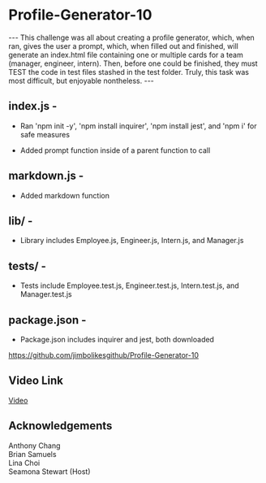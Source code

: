 # Profile-Generator-10

--- This challenge was all about creating a profile generator, which, when ran, gives
the user a prompt, which, when filled out and finished, will generate an index.html file
containing one or multiple cards for a team (manager, engineer, intern). Then, before one 
could be finished, they must TEST the code in test files stashed in the test folder. Truly, 
this task was most difficult, but enjoyable nontheless. ---

index.js - 
----------
* Ran 'npm init -y', 'npm install inquirer', 'npm install jest', and 'npm i' for safe measures

* Added prompt function inside of a parent function to call 

markdown.js -
----------
* Added markdown function

lib/ - 
---------
* Library includes Employee.js, Engineer.js, Intern.js, and Manager.js
 
tests/ - 
---------
* Tests include Employee.test.js, Engineer.test.js, Intern.test.js, and Manager.test.js

package.json - 
----------
* Package.json includes inquirer and jest, both downloaded

https://github.com/jimbolikesgithub/Profile-Generator-10 <br/>

## Video Link <a name='video-link'></a>
[Video](https://drive.google.com/file/d/1HjqYADcjHPIxYAN7ldTjfUkFR9nJThi2/view?usp=sharing)


Acknowledgements
----------------
Anthony Chang</br>
Brian Samuels <br/>
Lina Choi <br/>
Seamona Stewart (Host)
